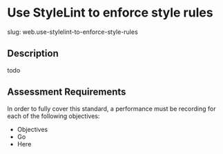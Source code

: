 # Use StyleLint to enforce style rules

slug: web.use-stylelint-to-enforce-style-rules

## Description
todo

## Assessment Requirements
In order to fully cover this standard, a performance must be recording for each of the following objectives:

- Objectives
- Go
- Here